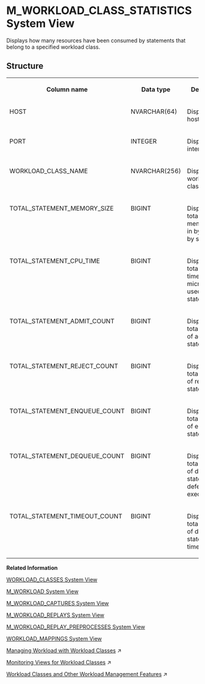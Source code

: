 <!-- loio8824d53ce1b241bf895337989ea2e438 -->

# M\_WORKLOAD\_CLASS\_STATISTICS System View

Displays how many resources have been consumed by statements that belong to a specified workload class.



## Structure


<table>
<tr>
<th valign="top">

Column name

</th>
<th valign="top">

Data type

</th>
<th valign="top">

Description

</th>
</tr>
<tr>
<td valign="top">

HOST

</td>
<td valign="top">

NVARCHAR\(64\)

</td>
<td valign="top">

Displays the host name.

</td>
</tr>
<tr>
<td valign="top">

PORT

</td>
<td valign="top">

INTEGER

</td>
<td valign="top">

Displays the internal port.

</td>
</tr>
<tr>
<td valign="top">

WORKLOAD\_CLASS\_NAME

</td>
<td valign="top">

NVARCHAR\(256\)

</td>
<td valign="top">

Displays the workload class name.

</td>
</tr>
<tr>
<td valign="top">

TOTAL\_STATEMENT\_MEMORY\_SIZE

</td>
<td valign="top">

BIGINT

</td>
<td valign="top">

Displays the total peak memory size, in bytes, used by statements.

</td>
</tr>
<tr>
<td valign="top">

TOTAL\_STATEMENT\_CPU\_TIME

</td>
<td valign="top">

BIGINT

</td>
<td valign="top">

Displays the total CPU time, in microseconds, used by statements.

</td>
</tr>
<tr>
<td valign="top">

TOTAL\_STATEMENT\_ADMIT\_COUNT

</td>
<td valign="top">

BIGINT

</td>
<td valign="top">

Displays the total number of admitted statements.

</td>
</tr>
<tr>
<td valign="top">

TOTAL\_STATEMENT\_REJECT\_COUNT

</td>
<td valign="top">

BIGINT

</td>
<td valign="top">

Displays the total number of rejected statements.

</td>
</tr>
<tr>
<td valign="top">

TOTAL\_STATEMENT\_ENQUEUE\_COUNT

</td>
<td valign="top">

BIGINT

</td>
<td valign="top">

Displays the total number of enqueued statements.

</td>
</tr>
<tr>
<td valign="top">

TOTAL\_STATEMENT\_DEQUEUE\_COUNT

</td>
<td valign="top">

BIGINT

</td>
<td valign="top">

Displays the total number of dequeued statements for deferred execution.

</td>
</tr>
<tr>
<td valign="top">

TOTAL\_STATEMENT\_TIMEOUT\_COUNT

</td>
<td valign="top">

BIGINT

</td>
<td valign="top">

Displays the total number of dequeued statements for timed out.

</td>
</tr>
</table>

**Related Information**  


[WORKLOAD\_CLASSES System View](../021-System-Views/workload-classes-system-view-d520e47.md "Provides information about available workload classes.")

[M\_WORKLOAD System View](m-workload-system-view-20cb5a7.md "Provides information about the database workload collected every minute.")

[M\_WORKLOAD\_CAPTURES System View](m-workload-captures-system-view-ea8874b.md "Provides information about workload captures.")

[M\_WORKLOAD\_REPLAYS System View](m-workload-replays-system-view-881959a.md "Provides information about workload replays.")

[M\_WORKLOAD\_REPLAY\_PREPROCESSES System View](m-workload-replay-preprocesses-system-view-a493d08.md "Provides information about preprocesses for captured workloads.")

[WORKLOAD\_MAPPINGS System View](../021-System-Views/workload-mappings-system-view-89a0660.md "Provides information about available workload mappings.")

[Managing Workload with Workload Classes](https://help.sap.com/viewer/f9c5015e72e04fffa14d7d4f7267d897/2023_4_QRC/en-US/5066181717df4110931271d1efd84cbc.html "You can manage workload in SAP HANA by creating workload classes and workload class mappings. Appropriate workload parameters are then dynamically applied to each client session.") :arrow_upper_right:

[Monitoring Views for Workload Classes](https://help.sap.com/viewer/f9c5015e72e04fffa14d7d4f7267d897/2023_4_QRC/en-US/89d991fde38c47f9be78aa2a6cb4ee0f.html "You can use system views to monitor details of workload classes.") :arrow_upper_right:

[Workload Classes and Other Workload Management Features](https://help.sap.com/viewer/f9c5015e72e04fffa14d7d4f7267d897/2023_4_QRC/en-US/dafe347e32dc4884a7b2b37909dabf94.html "Here we give examples to show how the workload management features interact together.") :arrow_upper_right:

